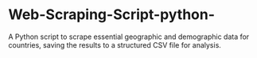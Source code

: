 # Web-Scraping-Script-python-
A Python script to scrape essential geographic and demographic data for countries, saving the results to a structured CSV file for analysis.
